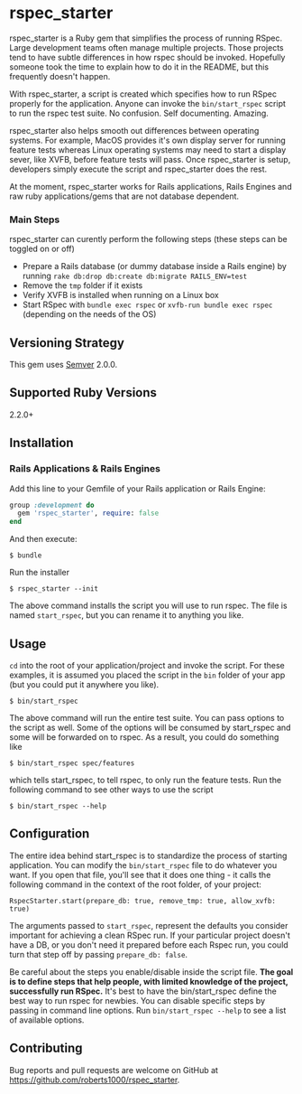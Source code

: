 # rspec_starter

rspec_starter is a Ruby gem that simplifies the process of running RSpec.  Large development teams often manage multiple projects.  Those projects tend to have subtle differences in how rspec should be invoked.  Hopefully someone took the time to explain how to do it in the README, but this frequently doesn't happen.

With rspec_starter, a script is created which specifies how to run RSpec properly for the application.  Anyone can invoke the `bin/start_rspec` script to run the rspec test suite.  No confusion.  Self documenting.  Amazing.

rspec_starter also helps smooth out differences between operating systems.  For example, MacOS provides it's own display server for running feature tests whereas Linux operating systems may need to start a display sever, like XVFB, before feature tests will pass.  Once rspec_starter is setup, developers simply execute the script and rspec_starter does the rest.

At the moment, rspec_starter works for Rails applications, Rails Engines and raw ruby applications/gems that are not database dependent.

### Main Steps

rspec_starter can curently perform the following steps (these steps can be toggled on or off)

- Prepare a Rails database (or dummy database inside a Rails engine) by running `rake db:drop db:create db:migrate RAILS_ENV=test`
- Remove the `tmp` folder if it exists
- Verify XVFB is installed when running on a Linux box
- Start RSpec with `bundle exec rspec` or `xvfb-run bundle exec rspec` (depending on the needs of the OS)

## Versioning Strategy

This gem uses [Semver](semver.org) 2.0.0.

## Supported Ruby Versions

2.2.0+

## Installation

### Rails Applications & Rails Engines

Add this line to your Gemfile of your Rails application or Rails Engine:

```ruby
group :development do
  gem 'rspec_starter', require: false
end
```

And then execute:

    $ bundle

Run the installer

    $ rspec_starter --init

The above command installs the script you will use to run rspec.  The file is named `start_rspec`, but you can rename it to anything you like.

## Usage

`cd` into the root of your application/project and invoke the script.  For these examples, it is assumed you placed the script in the `bin` folder of your app (but you could put it anywhere you like).

    $ bin/start_rspec

The above command will run the entire test suite.  You can pass options to the script as well.  Some of the options will be consumed by start_rspec and some will be forwarded on to rspec.  As a result, you could do something like

    $ bin/start_rspec spec/features

which tells start_rspec, to tell rspec, to only run the feature tests.  Run the following command to see other ways to use the script

    $ bin/start_rspec --help

## Configuration

The entire idea behind start_rspec is to standardize the process of starting application.  You can modify the `bin/start_rspec` file to do whatever you want.  If you open that file, you'll see that it does one thing - it calls the following command in the context of the root folder, of your project:

    RspecStarter.start(prepare_db: true, remove_tmp: true, allow_xvfb: true)

The arguments passed to `start_rspec`, represent the defaults you consider important for achieving a clean RSpec run.  If your particular project doesn't have a DB, or you don't need it prepared before each Rspec run, you could turn that step off by passing `prepare_db: false`.

Be careful about the steps you enable/disable inside the script file.  **The goal is to define steps that help people, with limited knowledge of the project, successfully run RSpec.**  It's best to have the bin/start_rspec define the best way to run rspec for newbies.  You can disable specific steps by passing in command line options.  Run `bin/start_rspec --help` to see a list of available options.

## Contributing

Bug reports and pull requests are welcome on GitHub at https://github.com/roberts1000/rspec_starter.

